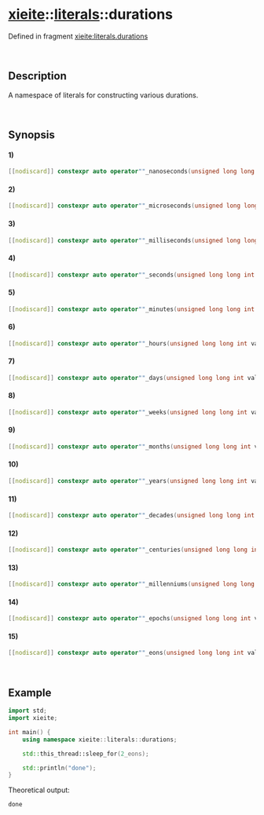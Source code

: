# [xieite](../../xieite.md)\:\:[literals](../../literals.md)\:\:durations
Defined in fragment [xieite:literals.durations](../../../src/literals/durations.cpp)

&nbsp;

## Description
A namespace of literals for constructing various durations.

&nbsp;

## Synopsis
#### 1)
```cpp
[[nodiscard]] constexpr auto operator""_nanoseconds(unsigned long long int value) noexcept;
```
#### 2)
```cpp
[[nodiscard]] constexpr auto operator""_microseconds(unsigned long long int value) noexcept;
```
#### 3)
```cpp
[[nodiscard]] constexpr auto operator""_milliseconds(unsigned long long int value) noexcept;
```
#### 4)
```cpp
[[nodiscard]] constexpr auto operator""_seconds(unsigned long long int value) noexcept;
```
#### 5)
```cpp
[[nodiscard]] constexpr auto operator""_minutes(unsigned long long int value) noexcept;
```
#### 6)
```cpp
[[nodiscard]] constexpr auto operator""_hours(unsigned long long int value) noexcept;
```
#### 7)
```cpp
[[nodiscard]] constexpr auto operator""_days(unsigned long long int value) noexcept;
```
#### 8)
```cpp
[[nodiscard]] constexpr auto operator""_weeks(unsigned long long int value) noexcept;
```
#### 9)
```cpp
[[nodiscard]] constexpr auto operator""_months(unsigned long long int value) noexcept;
```
#### 10)
```cpp
[[nodiscard]] constexpr auto operator""_years(unsigned long long int value) noexcept;
```
#### 11)
```cpp
[[nodiscard]] constexpr auto operator""_decades(unsigned long long int value) noexcept;
```
#### 12)
```cpp
[[nodiscard]] constexpr auto operator""_centuries(unsigned long long int value) noexcept;
```
#### 13)
```cpp
[[nodiscard]] constexpr auto operator""_millenniums(unsigned long long int value) noexcept;
```
#### 14)
```cpp
[[nodiscard]] constexpr auto operator""_epochs(unsigned long long int value) noexcept;
```
#### 15)
```cpp
[[nodiscard]] constexpr auto operator""_eons(unsigned long long int value) noexcept;
```

&nbsp;

## Example
```cpp
import std;
import xieite;

int main() {
    using namespace xieite::literals::durations;

    std::this_thread::sleep_for(2_eons);

    std::println("done");
}
```
Theoretical output:
```
done
```
